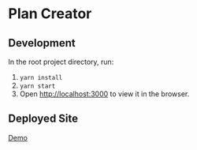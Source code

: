 # Plan Creator

## Development

In the root project directory, run:

1. `yarn install`
2. `yarn start`
3. Open [http://localhost:3000](http://localhost:3000) to view it in the browser.

## Deployed Site

[Demo](https://thisisharrison.github.io/plan-creator/)
